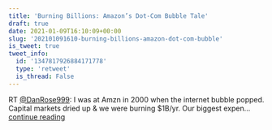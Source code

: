 ```yaml
---
title: 'Burning Billions: Amazon’s Dot-Com Bubble Tale'
draft: true
date: 2021-01-09T16:10:09+00:00
slug: '202101091610-burning-billions-amazon-dot-com-bubble'
is_tweet: true
tweet_info:
  id: '1347817926884171778'
  type: 'retweet'
  is_thread: False
---
```




RT [@DanRose999](https://x.com/DanRose999): I was at Amzn in 2000 when the internet bubble popped. Capital markets dried up &amp; we were burning $1B/yr. Our biggest expen… [continue reading](https://x.com/sytelus/status/1347817926884171778)
